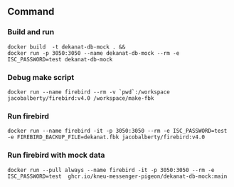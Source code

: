 ## Command

### Build and run 
```shell
docker build  -t dekanat-db-mock . && 
docker run -p 3050:3050 --name dekanat-db-mock --rm -e ISC_PASSWORD=test dekanat-db-mock 
```

### Debug make script
```shell
docker run --name firebird --rm -v `pwd`:/workspace jacobalberty/firebird:v4.0 /workspace/make-fbk
```

### Run firebird
```shell
docker run --name firebird -it -p 3050:3050 --rm -e ISC_PASSWORD=test -e FIREBIRD_BACKUP_FILE=dekanat.fbk jacobalberty/firebird:v4.0
```

### Run firebird with mock data
```shell
docker run --pull always --name firebird -it -p 3050:3050 --rm -e ISC_PASSWORD=test  ghcr.io/kneu-messenger-pigeon/dekanat-db-mock:main
```
